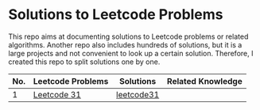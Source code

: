 # Solutions to Leetcode Problems
This repo aims at documenting solutions to Leetcode problems or related algorithms.
Another repo also includes hundreds of solutions, but it is a large projects and not
convenient to look up a certain solution. Therefore, I created this repo to split solutions 
one by one.

|No.|Leetcode Problems|Solutions|Related Knowledge|
|-|-|-|-|
|1|[Leetcode 31](https://leetcode.com/problems/next-permutation/)|[leetcode31](./array/permutation/leetcode31.cpp)||
